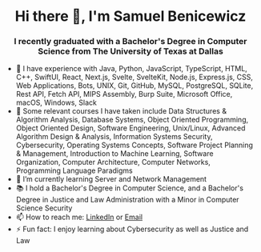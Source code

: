 <h1 align="center">Hi there 👋, I'm Samuel Benicewicz</h1>
<h3 align="center">I recently graduated with a Bachelor's Degree in Computer Science from The University of Texas at Dallas</h3>

- 🔭 I have experience with Java, Python, JavaScript, TypeScript, HTML, C++, SwiftUI, React, Next.js, Svelte, SvelteKit, Node.js, Express.js, CSS, Web Applications, Bots, UNIX, Git, GitHub, MySQL, PostgreSQL, SQLite, Rest API, Fetch API, MIPS Assembly, Burp Suite, Microsoft Office, macOS, Windows, Slack
- 📖 Some relevant courses I have taken include Data Structures & Algorithm Analysis, Database Systems, Object Oriented Programming, Object Oriented Design, Software Engineering, Unix/Linux, Advanced Algorithm Design & Analysis, Information Systems Security, Cybersecurity, Operating Systems Concepts, Software Project Planning & Management, Introduction to Machine Learning, Software Organization, Computer Architecture, Computer Networks, Programming Language Paradigms
- 🌱 I’m currently learning Server and Network Management
- 📚 I hold a Bachelor's Degree in Computer Science, and a Bachelor's Degree in Justice and Law Administration with a Minor in Computer Science Security
- 📫 How to reach me: <a href="https://www.linkedin.com/in/samuel-benicewicz/">LinkedIn</a> or <a href="mailto:sambenicewicz@yahoo.com">Email</a>
- ⚡ Fun fact: I enjoy learning about Cybersecurity as well as Justice and Law

